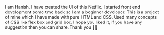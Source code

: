 I am Hanish. I have created the UI of this Netflix. I started front end development some time back so I am a beginner developer. This is a project of mine which I have made with pure HTML and CSS. Used many concepts of CSS like flex box and grid box. I hope you liked it, if you have any suggestion then you can share. Thank you 🙏🙏
